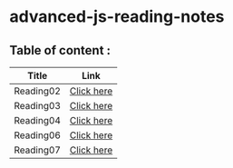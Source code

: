 # advanced-js-reading-notes

## Table of content : 
|Title|  Link|
|--|--|
|Reading02  | [Click here](https://github.com/Mohammed-Awadallah/advanced-js-reading-notes/blob/main/Reading02.md) |
|Reading03| [Click here](https://github.com/Mohammed-Awadallah/advanced-js-reading-notes/blob/main/Reading03.md)|  |
|Reading04|[Click here](https://github.com/Mohammed-Awadallah/advanced-js-reading-notes/blob/main/Reading04.md) |  |
|Reading06|[Click here](https://github.com/Mohammed-Awadallah/advanced-js-reading-notes/blob/main/Reading06.md) |  |
|Reading07|[Click here](https://github.com/Mohammed-Awadallah/advanced-js-reading-notes/blob/main/Reading07.md) |  |


